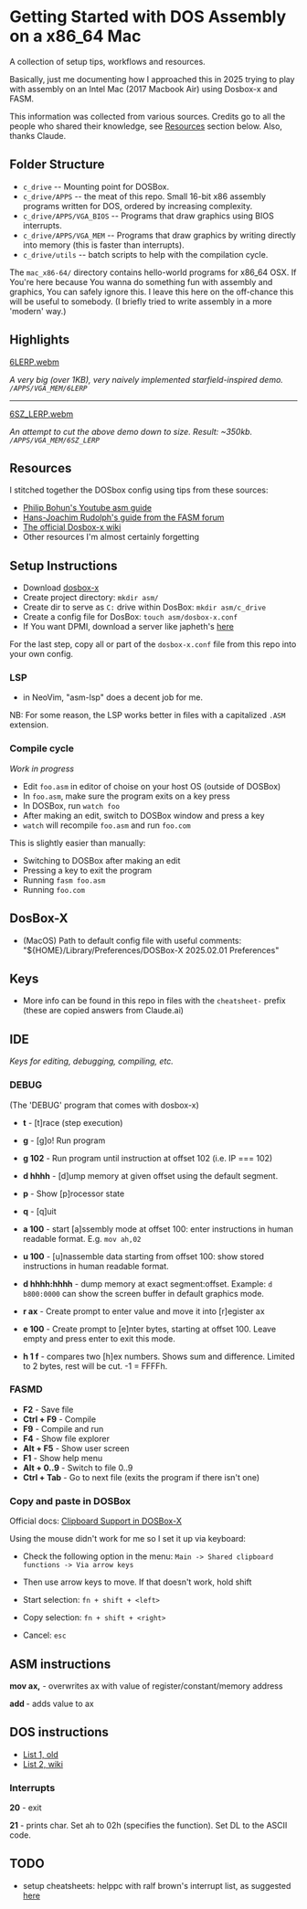 # Getting Started with DOS Assembly on a x86_64 Mac

A collection of setup tips, workflows and resources. 

Basically, just me documenting how I approached this in 2025 trying to play with assembly on an Intel Mac (2017 Macbook Air) using Dosbox-x and FASM.

This information was collected from various sources. Credits go to all the people who shared their knowledge, see [Resources](#resources) section below. Also, thanks Claude.

## Folder Structure

* `c_drive` -- Mounting point for DOSBox.
* `c_drive/APPS` -- the meat of this repo. Small 16-bit x86 assembly programs written for DOS, ordered by increasing complexity.
* `c_drive/APPS/VGA_BIOS` -- Programs that draw graphics using BIOS interrupts.
* `c_drive/APPS/VGA_MEM` -- Programs that draw graphics by writing directly into memory (this is faster than interrupts). 
* `c_drive/utils` -- batch scripts to help with the compilation cycle.

The `mac_x86-64/` directory contains hello-world programs for x86_64 OSX. If You're here because You wanna do something fun with assembly and graphics, You can safely ignore this. I leave this here on the off-chance this will be useful to somebody. (I briefly tried to write assembly in a more 'modern' way.)

## Highlights

[6LERP.webm](https://github.com/user-attachments/assets/eb8c31b2-558f-4b3b-a9d7-1aa0021684d0)

*A very big (over 1KB), very naively implemented starfield-inspired demo. `/APPS/VGA_MEM/6LERP`*

---

[6SZ_LERP.webm](https://github.com/user-attachments/assets/8962cd1d-90df-46f6-8596-dbc01ab2ad6c)

*An attempt to cut the above demo down to size. Result: ~350kb. `/APPS/VGA_MEM/6SZ_LERP`* 

## Resources

I stitched together the DOSbox config using tips from these sources:

- [ Philip Bohun's Youtube asm guide ](https://www.youtube.com/watch?v=HcLA6F5UTIE&list=PLSiFUSQSRYANu14mkQADmVMYPcssk_IqP&index=1)
- [ Hans-Joachim Rudolph's guide from the FASM forum ](https://board.flatassembler.net/topic.php?t=22910)
- [ The official Dosbox-x wiki ](https://dosbox-x.com/wiki/#Home)
- Other resources I'm almost certainly forgetting

## Setup Instructions

- Download [dosbox-x](https://dosbox-x.com/)
- Create project directory: `mkdir asm/`
- Create dir to serve as `C:` drive within DosBox: `mkdir asm/c_drive`
- Create a config file for DosBox: `touch asm/dosbox-x.conf`
- If You want DPMI, download a server like japheth's [here](https://www.japheth.de/HX.html)

For the last step, copy all or part of the `dosbox-x.conf` file from this repo into your own config.

### LSP

- in NeoVim, "asm-lsp" does a decent job for me.

NB: For some reason, the LSP works better in files with a capitalized `.ASM` extension.

### Compile cycle

_Work in progress_

- Edit `foo.asm` in editor of choise on your host OS (outside of DOSBox)
- In `foo.asm`, make sure the program exits on a key press
- In DOSBox, run `watch foo`
- After making an edit, switch to DOSBox window and press a key
- `watch` will recompile `foo.asm` and run `foo.com`

This is slightly easier than manually:

- Switching to DOSBox after making an edit
- Pressing a key to exit the program
- Running `fasm foo.asm`
- Running `foo.com`

## DosBox-X

- (MacOS) Path to default config file with useful comments: "${HOME}/Library/Preferences/DOSBox-X 2025.02.01 Preferences"

## Keys

- More info can be found in this repo in files with the `cheatsheet-` prefix (these are copied answers from Claude.ai)

## IDE

_Keys for editing, debugging, compiling, etc._

### DEBUG
(The 'DEBUG' program that comes with dosbox-x)

- **t** - [t]race (step execution)
- **g** - [g]o! Run program
- **g 102** - Run program until instruction at offset 102 (i.e. IP === 102)
- **d hhhh** - [d]ump memory at given offset using the default segment.
- **p** - Show [p]rocessor state
- **q** - [q]uit

- **a 100** - start [a]ssembly mode at offset 100: enter instructions in human readable format. E.g. `mov ah,02`
- **u 100** - [u]nassemble data starting from offset 100: show stored instructions in human readable format.
- **d hhhh:hhhh** - dump memory at exact segment:offset. Example: `d b800:0000` can show the screen buffer in default graphics mode.
- **r ax** - Create prompt to enter value and move it into [r]egister ax
- **e 100** - Create prompt to [e]nter bytes, starting at offset 100. Leave empty and press enter to exit this mode.
- **h 1 f** - compares two [h]ex numbers. Shows sum and difference. Limited to 2 bytes, rest will be cut. -1 = FFFFh.

### FASMD

- **F2** - Save file
- **Ctrl + F9** - Compile
- **F9** - Compile and run
- **F4** - Show file explorer
- **Alt + F5** - Show user screen
- **F1** - Show help menu
- **Alt + 0..9** - Switch to file 0..9
- **Ctrl + Tab** - Go to next file (exits the program if there isn't one)

### Copy and paste in DOSBox

Official docs: [Clipboard Support in DOSBox-X](https://dosbox-x.com/wiki/Guide%3AClipboard-support-in-DOSBox%E2%80%90X)

Using the mouse didn't work for me so I set it up via keyboard:

- Check the following option in the menu: `Main -> Shared clipboard functions -> Via arrow keys`

- Then use arrow keys to move. If that doesn't work, hold shift
- Start selection: `fn + shift + <left>`
- Copy selection: `fn + shift + <right>`
- Cancel: `esc`

## ASM instructions

**mov ax,<value>** - overwrites ax with value of register/constant/memory address

**add <value>** - adds value to ax

## DOS instructions

- [ List 1, old ](https://www.ctyme.com/intr/int-21.htm)
- [ List 2, wiki ](https://en.wikipedia.org/wiki/DOS_API#DOS_INT_21h_services)

### Interrupts

**20** - exit

**21** - prints char. Set ah to 02h (specifies the function). Set DL to the ASCII code.

## TODO

- setup cheatsheets: helppc with ralf brown's interrupt list, as suggested [here](https://board.flatassembler.net/topic.php?t=22910)

